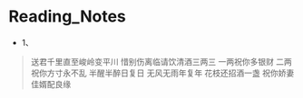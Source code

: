 # Reading_Notes
* 1、
> 送君千里直至峻岭变平川
惜别伤离临请饮清酒三两三
一两祝你多银财
二两祝你方寸永不乱
半醒半醉日复日
无风无雨年复年
花枝还招酒一盏
祝你娇妻佳婿配良缘
